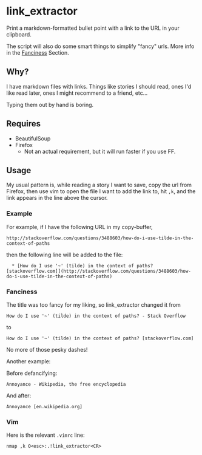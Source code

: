 link_extractor
==============

Print a markdown-formatted bullet point with a link to the URL in your clipboard.

The script will also do some smart things to simplify "fancy" urls.  More info
in the [Fanciness](#fanciness) Section.

Why?
----
I have markdown files with links.  Things like stories I should read, ones I'd
like read later, ones I might recommend to a friend, etc...

Typing them out by hand is boring.


Requires
--------
  * BeautifulSoup
  * Firefox
      - Not an actual requirement, but it will run faster if you use FF.

Usage
-----

My usual pattern is, while reading a story I want to save, copy the url from
Firefox, then use vim to open the file I want to add the link to, hit `,k`, and
the link appears in the line above the cursor.

### Example

For example, if I have the following URL in my copy-buffer,

```
http://stackoverflow.com/questions/3488603/how-do-i-use-tilde-in-the-context-of-paths
```

then the following line will be added to the file:

```
  * [How do I use '~' (tilde) in the context of paths? [stackoverflow.com]](http://stackoverflow.com/questions/3488603/how-do-i-use-tilde-in-the-context-of-paths)
```

### Fanciness

The title was too fancy for my liking, so link_extractor changed it from

```
How do I use '~' (tilde) in the context of paths? - Stack Overflow
```

to

```
How do I use '~' (tilde) in the context of paths? [stackoverflow.com]
```

No more of those pesky dashes!

Another example:

Before defancifying:

```
Annoyance - Wikipedia, the free encyclopedia
```

And after:

```
Annoyance [en.wikipedia.org]
```

### Vim

Here is the relevant `.vimrc` line:

```
nmap ,k O<esc>:.!link_extractor<CR>
```
